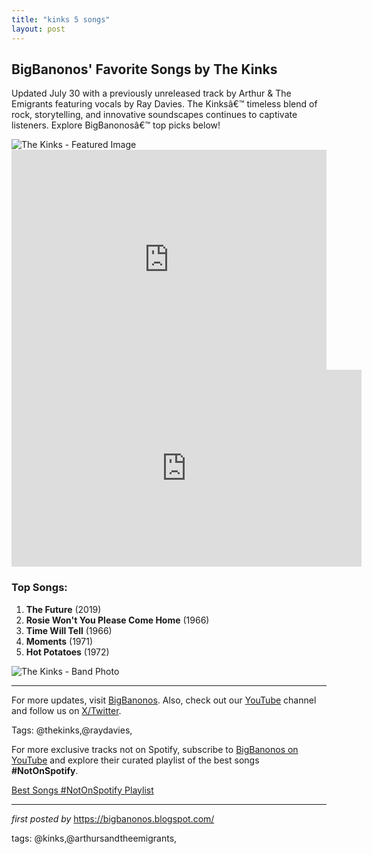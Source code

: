 ```yaml
---
title: "kinks 5 songs"
layout: post
---
```

<h2 >BigBanonos' Favorite Songs by The Kinks</h2> <!-- Introductory Text -->
<p >Updated July 30 with a previously unreleased track by Arthur & The Emigrants featuring vocals by Ray Davies. The Kinksâ€™ timeless blend of rock, storytelling, and innovative soundscapes continues to captivate listeners. Explore BigBanonosâ€™ top picks below!</p> <!-- Featured Image -->
<div > <img src="https://i.scdn.co/image/ab6761610000517481f4e878e8b959fa68f15322" alt="The Kinks - Featured Image">
</div> <!-- Spotify Playlist Embed -->
<div > <iframe src="https://open.spotify.com/embed/playlist/3bT0qML15kMiB1YW8Slw44?utm_source=generator" width="100%" height="352" frameborder="0" allow="autoplay; clipboard-write; encrypted-media; fullscreen; picture-in-picture" loading="lazy"></iframe>
</div> <!-- YouTube Playlist Embed -->
<div > <iframe allow="accelerometer; autoplay; encrypted-media; gyroscope; picture-in-picture" allowfullscreen="" frameborder="0" height="315" src="https://www.youtube.com/embed/videoseries?list=PLtuNtuTatqI0He9zW-D15Hsk_aoCRpXPg" width="560"></iframe>
</div> <!-- Song List -->
<h3 >Top Songs:</h3>
<ol > <li><strong>The Future</strong> (2019)</li> <li><strong>Rosie Won't You Please Come Home</strong> (1966)</li> <li><strong>Time Will Tell</strong> (1966)</li> <li><strong>Moments</strong> (1971)</li> <li><strong>Hot Potatoes</strong> (1972)</li>
</ol> <!-- Additional Image -->
<div > <img src="https://pmcvariety.files.wordpress.com/2019/07/shutterstock_editorial_9178a-e1564529443102.jpg?w=1000&h=563&crop=1" alt="The Kinks - Band Photo">
</div> <!-- Footer Links -->
<hr />
<p >For more updates, visit <a href="https://bigbanonos.blogspot.com/" target="_blank">BigBanonos</a>. Also, check out our <a href="https://www.youtube.com/@BigBanonos" target="_blank">YouTube</a> channel and follow us on <a href="https://x.com/bigbanonos" target="_blank">X/Twitter</a>.</p> <!-- Tags -->
<p >Tags: @thekinks,@raydavies,</p>


<!--Subscribe and Playlist Links-->
<div>
    <p>For more exclusive tracks not on Spotify, subscribe to <a href="https://www.youtube.com/@BigBanonos" target="_blank">BigBanonos on YouTube</a> and explore their curated playlist of the best songs <strong>#NotOnSpotify</strong>.</p>
    <p><a href="https://www.youtube.com/playlist?list=PLtuNtuTatqI0kFahUCbtbfenC_ET5O_tr" target="_blank">Best Songs #NotOnSpotify Playlist<br /></a></p></div>

<hr />

<p><em>first posted by</em> <a href="https://bigbanonos.blogspot.com/" rel="noopener" target="_new">https://bigbanonos.blogspot.com/</a></p>

<p>tags: @kinks,@arthursandtheemigrants,</p>
